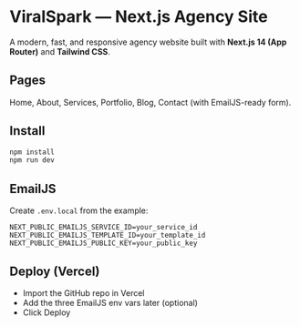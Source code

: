 # ViralSpark — Next.js Agency Site

A modern, fast, and responsive agency website built with **Next.js 14 (App Router)** and **Tailwind CSS**.

## Pages
Home, About, Services, Portfolio, Blog, Contact (with EmailJS-ready form).

## Install
```bash
npm install
npm run dev
```

## EmailJS
Create `.env.local` from the example:
```
NEXT_PUBLIC_EMAILJS_SERVICE_ID=your_service_id
NEXT_PUBLIC_EMAILJS_TEMPLATE_ID=your_template_id
NEXT_PUBLIC_EMAILJS_PUBLIC_KEY=your_public_key
```

## Deploy (Vercel)
- Import the GitHub repo in Vercel
- Add the three EmailJS env vars later (optional)
- Click Deploy